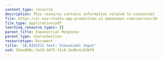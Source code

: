 ```yaml
---
content_type: resource
description: This resource contains information related to sinusoidal input.
file: https://ol-ocw-studio-app-production.s3.amazonaws.com/courses/18-03sc-differential-equations-fall-2011/56aa808c3a193675f2c62ed8c6c836f9_MIT18_03SCF11_s14_3text.pdf
file_type: application/pdf
learning_resource_types: []
parent_title: Exponential Response
parent_type: CourseSection
resourcetype: Document
title: '18.03SCF11 text: Sinusoidal Input'
uid: 56aa808c-3a19-3675-f2c6-2ed8c6c836f9
---
```

